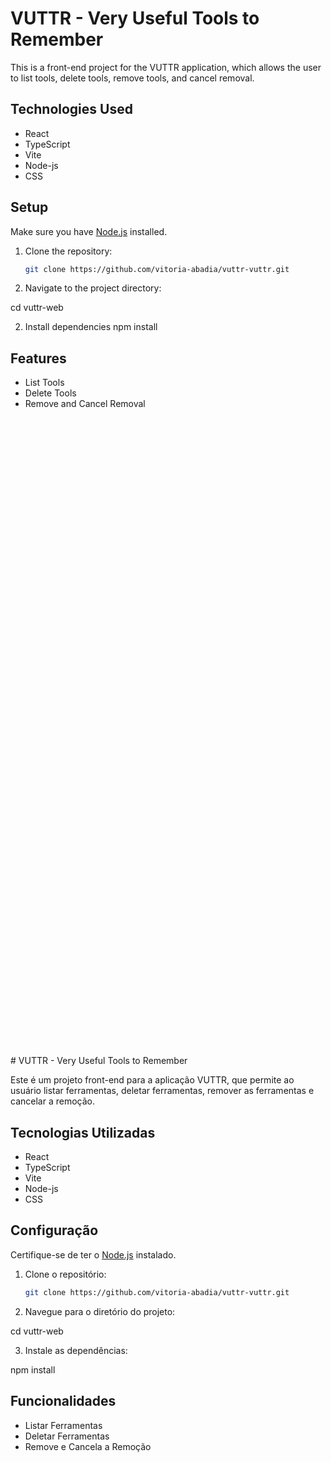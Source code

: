 # VUTTR - Very Useful Tools to Remember

This is a front-end project for the VUTTR application, which allows the user to list tools, delete tools, remove tools, and cancel removal.

## Technologies Used

- React
- TypeScript
- Vite
- Node-js
- CSS

## Setup

Make sure you have [Node.js](https://nodejs.org/) installed.

1. Clone the repository:

   ```bash
   git clone https://github.com/vitoria-abadia/vuttr-vuttr.git

1. Navigate to the project directory:

cd vuttr-web

2. Install dependencies
 npm install

## Features
- List Tools
- Delete Tools
- Remove and Cancel Removal
<br>
<br>
<br>
<br>
<br>
<br>
<br>
<br>
<br>
<br>
<br>
<br>
<br>
<br>
<br>
<br>
<br>
<br>
<br>
<br>
<br>
<br>
<br>
<br>
<br>
<br>
<br>
<br>
<br>
<br>
<br>
<br>
<br>
<br>
<br>
<br>
<br>
<br>
<br>
<br>
<br>
<br>
<br>
<br>
<br>
<br>
<br>
<br>
<br>
<br>
<br>
<br>
<br>
<br>
<br>
<br>
<br>
<br>
<br>
<br>
# VUTTR - Very Useful Tools to Remember

Este é um projeto front-end para a aplicação VUTTR, que permite ao usuário listar ferramentas, deletar ferramentas, remover as ferramentas e cancelar a remoção.

## Tecnologias Utilizadas

- React
- TypeScript
- Vite
- Node-js
- CSS

## Configuração

Certifique-se de ter o [Node.js](https://nodejs.org/) instalado.

1. Clone o repositório:

   ```bash
   git clone https://github.com/vitoria-abadia/vuttr-vuttr.git

2. Navegue para o diretório do projeto:

cd vuttr-web

3. Instale as dependências:

npm install

## Funcionalidades
- Listar Ferramentas
- Deletar Ferramentas
- Remove e Cancela a Remoção
